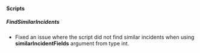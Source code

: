 
#### Scripts
##### FindSimilarIncidents
- Fixed an issue where the script did not find similar incidents when using **similarIncidentFields** argument from type int.
